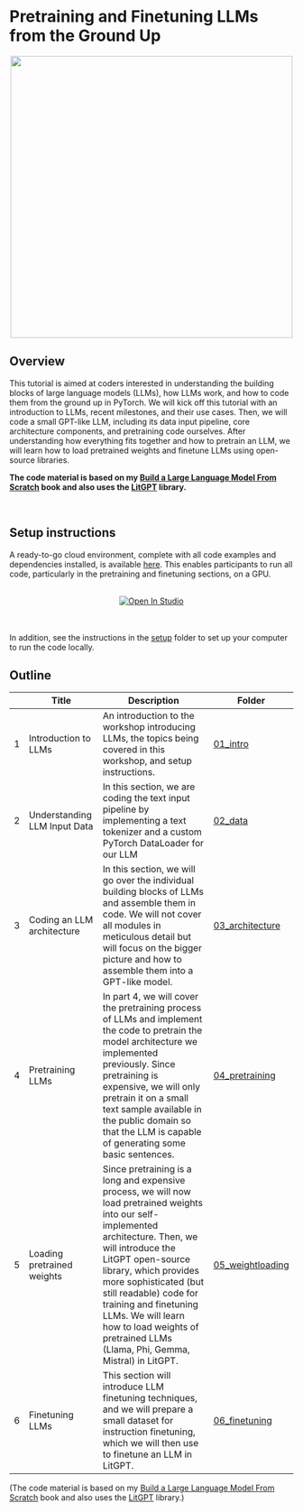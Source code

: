 # Pretraining and Finetuning LLMs from the Ground Up

<div align="center">
<a href="https://youtu.be/quh7z1q7-uc?si=74AUYaVAgjumTHGM"><img src="https://sebastianraschka.com/images/blog/2024/building-llms-from-the-ground-up/yt-embed.jpg" width=500></a>
</div>

## Overview

This tutorial is aimed at coders interested in understanding the building blocks of large language models (LLMs), how LLMs work, and how to code them from the ground up in PyTorch. We will kick off this tutorial with an introduction to LLMs, recent milestones, and their use cases. Then, we will code a small GPT-like LLM, including its data input pipeline, core architecture components, and pretraining code ourselves. After understanding how everything fits together and how to pretrain an LLM, we will learn how to load pretrained weights and finetune LLMs using open-source libraries.


**The code material is based on my [Build a Large Language Model From Scratch](http://mng.bz/orYv) book and also uses the [LitGPT](https://github.com/Lightning-AI/litgpt) library.**

<br>

## Setup instructions

A ready-to-go cloud environment, complete with all code examples and dependencies installed, is available [here](https://lightning.ai/lightning-ai/studios/llms-from-the-ground-up-workshop?section=recent&view=public). This enables participants to run all code, particularly in the pretraining and finetuning sections, on a GPU.


<div align="center">
<br>


<a target="_blank" href="https://lightning.ai/lightning-ai/studios/llms-from-the-ground-up-workshop">
  <img src="https://pl-bolts-doc-images.s3.us-east-2.amazonaws.com/app-2/studio-badge.svg" alt="Open In Studio"/>
</a>

<br>
<br>
<br>

</div>

In addition, see the instructions in the [setup](./setup) folder to set up your computer to run the code locally.

## Outline

|      | Title                        | Description                                                  | Folder                               |
| ---- | ---------------------------- | ------------------------------------------------------------ | ------------------------------------ |
| 1    | Introduction to LLMs         | An introduction to the workshop introducing LLMs, the topics being covered in this workshop, and setup instructions. | [01_intro](01_intro)                 |
| 2    | Understanding LLM Input Data | In this section, we are coding the text input pipeline by implementing a text tokenizer and a custom PyTorch DataLoader for our LLM | [02_data](02_data)                   |
| 3    | Coding an LLM architecture   | In this section, we will go over the individual building blocks of LLMs and assemble them in code. We will not cover all modules in meticulous detail but will focus on the bigger picture and how to assemble them into a GPT-like model. | [03_architecture](03_architecture)   |
| 4    | Pretraining LLMs             | In part 4, we will cover the pretraining process of LLMs and implement the code to pretrain the model architecture we implemented previously. Since pretraining is expensive, we will only pretrain it on a small text sample available in the public domain so that the LLM is capable of generating some basic sentences. | [04_pretraining](04_pretraining)     |
| 5    | Loading pretrained weights   | Since pretraining is a long and expensive process, we will now load pretrained weights into our self-implemented architecture. Then, we will introduce the LitGPT open-source library, which provides more sophisticated (but still readable) code for training and finetuning LLMs. We will learn how to load weights of pretrained LLMs (Llama, Phi, Gemma, Mistral) in LitGPT. | [05_weightloading](05_weightloading) |
| 6    | Finetuning LLMs              | This section will introduce LLM finetuning techniques, and we will prepare a small dataset for instruction finetuning, which we will then use to finetune an LLM in LitGPT. | [06_finetuning](06_finetuning)       |

(The code material is based on my [Build a Large Language Model From Scratch](http://mng.bz/orYv) book and also uses the [LitGPT](https://github.com/Lightning-AI/litgpt) library.)

